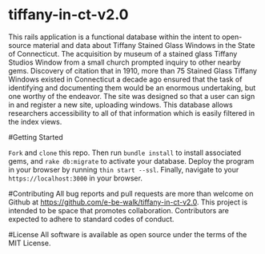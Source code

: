 # tiffany-in-ct-v2.0
This rails application is a functional database within the intent to open-source
material and data about Tiffany Stained Glass Windows in the State of Connecticut.
The acquisition by museum of a stained glass Tiffany Studios Window from a small church prompted inquiry to other nearby gems. Discovery of citation that in 1910, more than 75 Stained Glass Tiffany Windows existed in Connecticut a decade ago ensured that the task of identifying and documenting them would be an enormous undertaking, but one worthy of the endeavor.
The site was designed so that a user can sign in and register a new site, uploading windows. This database allows researchers accessibility to all of that information which is easily filtered in the index views.  

#Getting Started

`Fork` and `clone` this repo.
Then run `bundle install` to install associated gems, and `rake db:migrate` to activate your database.
Deploy the program in your browser by running `thin start --ssl`.
Finally, navigate to your `https://localhost:3000` in your browser.

#Contributing
All bug reports and pull requests are more than welcome on Github at https://github.com/e-be-walk/tiffany-in-ct-v2.0. This project is intended to be space that promotes collaboration. Contributors are expected to adhere to standard codes of conduct.

#License
All software is available as open source under the terms of the MIT License.
